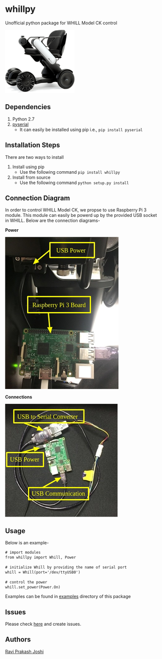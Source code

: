 # whillpy
Unofficial python package for WHILL Model CK control

![WHILL](docs/whill.png)

## Dependencies
1. Python 2.7
1. [pyserial](https://pythonhosted.org/pyserial)
    * It can easily be installed using pip i.e., `pip install pyserial`

## Installation Steps
There are two ways to install
1. Install using pip
    * Use the following command `pip install whillpy`
1. Install from source
    * Use the following command `python setup.py install`

## Connection Diagram
In order to control WHILL Model CK, we propse to use Raspberry Pi 3 module. This module can easily be powerd up by the provided USB socket in WHILL. Below are the connection diagrams-

**Power**

![power](docs/power.jpg)

**Connections**

![connections](docs/connections.jpg)

## Usage
Below is an example-

```
# import modules
from whillpy import Whill, Power

# initialize Whill by providing the name of serial port
whill = Whill(port='/dev/ttyUSB0')

# control the power
whill.set_power(Power.On)
```
Examples can be found in [examples](examples) directory of this package

## Issues
Please check [here](https://github.com/ShibataLab/whillpy/issues) and create issues.

## Authors
[Ravi Prakash Joshi](https://ravijo.github.io/)
